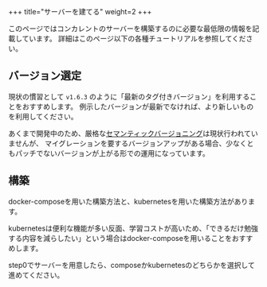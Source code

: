 +++
title="サーバーを建てる"
weight=2
+++

このページではコンカレントのサーバーを構築するのに必要な最低限の情報を記載しています。
詳細はこのページ以下の各種チュートリアルを参照してください。

## バージョン選定

現状の慣習として `v1.6.3` のように「最新のタグ付きバージョン」を利用することをおすすめします。
例示したバージョンが最新でなければ、より新しいものを利用してください。

あくまで開発中のため、厳格な[セマンティックバージョニング](https://semver.org/)は現状行われていませんが、
マイグレーションを要するバージョンアップがある場合、少なくともパッチでないバージョンが上がる形での運用になっています。

## 構築
docker-composeを用いた構築方法と、kubernetesを用いた構築方法があります。

kubernetesは便利な機能が多い反面、学習コストが高いため、「できるだけ勉強する内容を減らしたい」という場合はdocker-composeを用いることをおすすめします。

step0でサーバーを用意したら、composeかkubernetesのどちらかを選択して進めてください。


